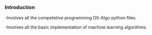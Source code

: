 ### Introduction

  -Involves all the competetive programming DS-Algo python files.
  
  -Involves all the basic implementation of machine learning algorithms.
